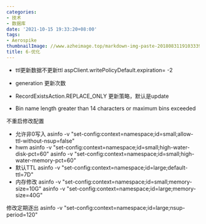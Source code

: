 ```yaml
---
categories:
- 技术
- 数据库
date: '2021-10-15 19:33:20+08:00'
tags:
- Aerospike
thumbnailImage: //www.azheimage.top/markdown-img-paste-20180831191033396.png
title: 6-优化
---
```

- ttl更新数据不更新ttl
aspClient.writePolicyDefault.expiration= -2

- generation 更新次数

<!--more-->
- RecordExistsAction.REPLACE_ONLY  更新策略，默认是update


- Bin name length greater than 14 characters or maximum bins exceeded

不重启修改配置
- 允许非0写入
asinfo -v "set-config:context=namespace;id=small;allow-ttl-without-nsup=false"
- hwm
asinfo -v "set-config:context=namespace;id=small;high-water-disk-pct=60"
asinfo -v "set-config:context=namespace;id=small;high-water-memory-pct=60"
- 默认TTL
asinfo -v "set-config:context=namespace;id=large;default-ttl=7D"
- 内存修改
asinfo -v "set-config:context=namespace;id=small;memory-size=10G"
asinfo -v "set-config:context=namespace;id=large;memory-size=40G"


修改定期逐出
asinfo -v "set-config:context=namespace;id=large;nsup-period=120"


